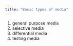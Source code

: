 ```yaml
---
title: "Basic types of media"
---
```

1) general purpose media
2) selective media
3) differential media
4) testing media

